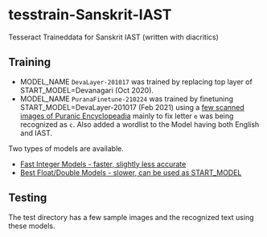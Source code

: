 # tesstrain-Sanskrit-IAST
Tesseract Traineddata for Sanskrit IAST (written with diacritics)

## Training 

- MODEL_NAME `DevaLayer-201017` was trained by replacing top layer of START_MODEL=Devanagari (Oct 2020).
- MODEL_NAME `PuranaFinetune-210224` was trained by finetuning START_MODEL=DevaLayer-201017 (Feb 2021) using a [few scanned images of Puranic Encyclopeadia](https://github.com/Shreeshrii/tesstrain-Sanskrit-IAST/issues/1) mainly to fix letter `e` was being recognized as `c`. Also added a wordlist to the Model having both English and IAST.

Two types of models are available.

- [Fast Integer Models - faster, slightly less accurate](tessdata_fast)
- [Best Float/Double Models - slower, can be used as START_MODEL](tessdata_best)

## Testing

The test directory has a few sample images and the recognized text using these models.
